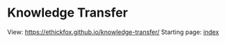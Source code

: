 # Knowledge Transfer
View: https://ethickfox.github.io/knowledge-transfer/
Starting page: [index](index.md)
